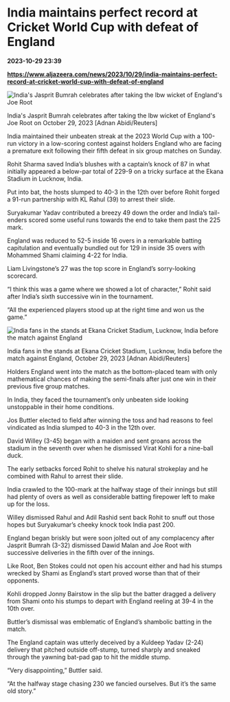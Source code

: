 # India maintains perfect record at Cricket World Cup with defeat of England

**2023-10-29 23:39**

**https://www.aljazeera.com/news/2023/10/29/india-maintains-perfect-record-at-cricket-world-cup-with-defeat-of-england**

![India's Jasprit Bumrah celebrates after taking the lbw wicket of England's Joe Root](https://www.aljazeera.com/wp-content/uploads/2023/10/2023-10-29T133159Z_1278981191_UP1EJAT11L9ET_RTRMADP_3_CRICKET-WORLDCUP-IND-ENG-1698587132.jpg?resize=770%2C513&quality=80)

India's Jasprit Bumrah celebrates after taking the lbw wicket of England's Joe Root on October 29, 2023 \[Adnan Abidi/Reuters\]

India maintained their unbeaten streak at the 2023 World Cup with a 100-run victory in a low-scoring contest against holders England who are facing a premature exit following their fifth defeat in six group matches on Sunday.

Rohit Sharma saved India’s blushes with a captain’s knock of 87 in what initially appeared a below-par total of 229-9 on a tricky surface at the Ekana Stadium in Lucknow, India.

Put into bat, the hosts slumped to 40-3 in the 12th over before Rohit forged a 91-run partnership with KL Rahul (39) to arrest their slide.

Suryakumar Yadav contributed a breezy 49 down the order and India’s tail-enders scored some useful runs towards the end to take them past the 225 mark.

England was reduced to 52-5 inside 16 overs in a remarkable batting capitulation and eventually bundled out for 129 in inside 35 overs with Mohammed Shami claiming 4-22 for India.

Liam Livingstone’s 27 was the top score in England’s sorry-looking scorecard.

“I think this was a game where we showed a lot of character,” Rohit said after India’s sixth successive win in the tournament.

“All the experienced players stood up at the right time and won us the game.”

![India fans in the stands at Ekana Cricket Stadium, Lucknow, India before the match against England](https://www.aljazeera.com/wp-content/uploads/2023/10/2023-10-29T083600Z_1952179231_UP1EJAT0NVY1M_RTRMADP_3_CRICKET-WORLDCUP-IND-ENG-1698569324.jpg?w=770&resize=770%2C513)

India fans in the stands at Ekana Cricket Stadium, Lucknow, India before the match against England, October 29, 2023 \[Adnan Abidi/Reuters\]

Holders England went into the match as the bottom-placed team with only mathematical chances of making the semi-finals after just one win in their previous five group matches.

In India, they faced the tournament’s only unbeaten side looking unstoppable in their home conditions.

Jos Buttler elected to field after winning the toss and had reasons to feel vindicated as India slumped to 40-3 in the 12th over.

David Willey (3-45) began with a maiden and sent groans across the stadium in the seventh over when he dismissed Virat Kohli for a nine-ball duck.

The early setbacks forced Rohit to shelve his natural strokeplay and he combined with Rahul to arrest their slide.

India crawled to the 100-mark at the halfway stage of their innings but still had plenty of overs as well as considerable batting firepower left to make up for the loss.

Willey dismissed Rahul and Adil Rashid sent back Rohit to snuff out those hopes but Suryakumar’s cheeky knock took India past 200.

England began briskly but were soon jolted out of any complacency after Jasprit Bumrah (3-32) dismissed Dawid Malan and Joe Root with successive deliveries in the fifth over of the innings.

Like Root, Ben Stokes could not open his account either and had his stumps wrecked by Shami as England’s start proved worse than that of their opponents.

Kohli dropped Jonny Bairstow in the slip but the batter dragged a delivery from Shami onto his stumps to depart with England reeling at 39-4 in the 10th over.

Buttler’s dismissal was emblematic of England’s shambolic batting in the match.

The England captain was utterly deceived by a Kuldeep Yadav (2-24) delivery that pitched outside off-stump, turned sharply and sneaked through the yawning bat-pad gap to hit the middle stump.

“Very disappointing,” Buttler said.

“At the halfway stage chasing 230 we fancied ourselves. But it’s the same old story.”